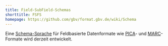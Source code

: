 ```yaml
---
title: Field-SubField-Schemas
shorttitle: FSFS
homepage: https://github.com/gbv/format.gbv.de/wiki/Schema
---
```


Eine [Schema-Sprache](../schema) für Feldbasierte Datenformate wie
[PICA](../pica)- und [MARC](../marc)-Formate wird derzeit entwickelt.

